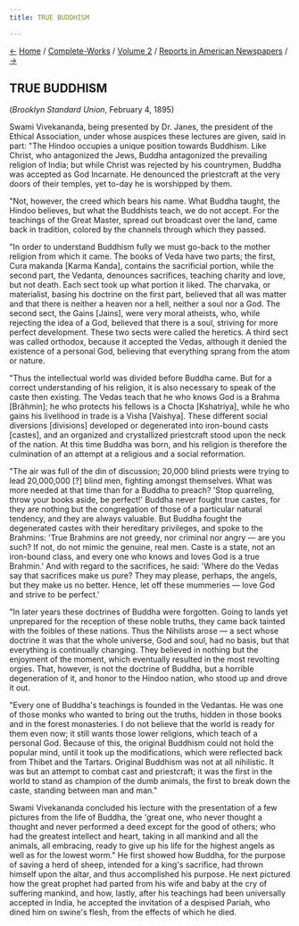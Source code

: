 ```yaml
---
title: TRUE BUDDHISM

---
```

<div>

[←](ideals_of_womanhood.htm) [Home](../../../index.htm) /
[Complete-Works](../../complete_works.htm) / [Volume
2](../volume_2_contents.htm) / [Reports in American
Newspapers](reports_in_american_newspapers_contents.htm)
/ [→](indias_gift_to_the_world.htm)

  

## TRUE BUDDHISM

(*Brooklyn Standard Union*, February 4, 1895)

Swami Vivekananda, being presented by Dr. Janes, the president of the
Ethical Association, under whose auspices these lectures are given, said
in part: "The Hindoo occupies a unique position towards Buddhism. Like
Christ, who antagonized the Jews, Buddha antagonized the prevailing
religion of India; but while Christ was rejected by his countrymen,
Buddha was accepted as God Incarnate. He denounced the priestcraft at
the very doors of their temples, yet to-day he is worshipped by them.

"Not, however, the creed which bears his name. What Buddha taught, the
Hindoo believes, but what the Buddhists teach, we do not accept. For the
teachings of the Great Master, spread out broadcast over the land, came
back in tradition, colored by the channels through which they passed.

"In order to understand Buddhism fully we must go-back to the mother
religion from which it came. The books of Veda have two parts; the
first, Cura makanda \[Karma Kanda\], contains the sacrificial portion,
while the second part, the Vedanta, denounces sacrifices, teaching
charity and love, but not death. Each sect took up what portion it
liked. The charvaka, or materialist, basing his doctrine on the first
part, believed that all was matter and that there is neither a heaven
nor a hell, neither a soul nor a God. The second sect, the Gains
\[Jains\], were very moral atheists, who, while rejecting the idea of a
God, believed that there is a soul, striving for more perfect
development. These two sects were called the heretics. A third sect was
called orthodox, because it accepted the Vedas, although it denied the
existence of a personal God, believing that everything sprang from the
atom or nature.

"Thus the intellectual world was divided before Buddha came. But for a
correct understanding of his religion, it is also necessary to speak of
the caste then existing. The Vedas teach that he who knows God is a
Brahma \[Brâhmin\]; he who protects his fellows is a Chocta
\[Kshatriya\], while he who gains his livelihood in trade is a Visha
\[Vaishya\]. These different social diversions \[divisions\] developed
or degenerated into iron-bound casts \[castes\], and an organized and
crystallized priestcraft stood upon the neck of the nation. At this time
Buddha was born, and his religion is therefore the culmination of an
attempt at a religious and a social reformation.

"The air was full of the din of discussion; 20,000 blind priests were
trying to lead 20,000,000 \[?\] blind men, fighting amongst themselves.
What was more needed at that time than for a Buddha to preach? 'Stop
quarreling, throw your books aside, be perfect!' Buddha never fought
true castes, for they are nothing but the congregation of those of a
particular natural tendency, and they are always valuable. But Buddha
fought the degenerated castes with their hereditary privileges, and
spoke to the Brahmins: 'True Brahmins are not greedy, nor criminal nor
angry — are you such? If not, do not mimic the genuine, real men. Caste
is a state, not an iron-bound class, and every one who knows and loves
God is a true Brahmin.' And with regard to the sacrifices, he said:
'Where do the Vedas say that sacrifices make us pure? They may please,
perhaps, the angels, but they make us no better. Hence, let off these
mummeries — love God and strive to be perfect.'

"In later years these doctrines of Buddha were forgotten. Going to lands
yet unprepared for the reception of these noble truths, they came back
tainted with the foibles of these nations. Thus the Nihilists arose — a
sect whose doctrine it was that the whole universe, God and soul, had no
basis, but that everything is continually changing. They believed in
nothing but the enjoyment of the moment, which eventually resulted in
the most revolting orgies. That, however, is not the doctrine of Buddha,
but a horrible degeneration of it, and honor to the Hindoo nation, who
stood up and drove it out.

"Every one of Buddha's teachings is founded in the Vedantas. He was one
of those monks who wanted to bring out the truths, hidden in those books
and in the forest monasteries. I do not believe that the world is ready
for them even now; it still wants those lower religions, which teach of
a personal God. Because of this, the original Buddhism could not hold
the popular mind, until it took up the modifications, which were
reflected back from Thibet and the Tartars. Original Buddhism was not at
all nihilistic. It was but an attempt to combat cast and priestcraft; it
was the first in the world to stand as champion of the dumb animals, the
first to break down the caste, standing between man and man."

Swami Vivekananda concluded his lecture with the presentation of a few
pictures from the life of Buddha, the 'great one, who never thought a
thought and never performed a deed except for the good of others; who
had the greatest intellect and heart, taking in all mankind and all the
animals, all embracing, ready to give up his life for the highest angels
as well as for the lowest worm." He first showed how Buddha, for the
purpose of saving a herd of sheep, intended for a king's sacrifice, had
thrown himself upon the altar, and thus accomplished his purpose. He
next pictured how the great prophet had parted from his wife and baby at
the cry of suffering mankind, and how, lastly, after his teachings had
been universally accepted in India, he accepted the invitation of a
despised Pariah, who dined him on swine's flesh, from the effects of
which he died.

</div>
